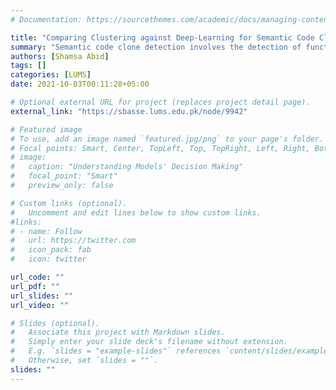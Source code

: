 ```yaml
---
# Documentation: https://sourcethemes.com/academic/docs/managing-content/

title: "Comparing Clustering against Deep-Learning for Semantic Code Clone Detection"
summary: "Semantic code clone detection involves the detection of functionally similar code fragments which may otherwise be lexically, syntactically, or structurally dissimilar. The detection of semantic code clones has applications in aspect mining and product line analysis. Semantic code clones have recently been used by a code recommendation system called FACER to model commonly co-occurring functionality across multiple software projects for recommending related code. In this paper, we compare the semantic code clone detection performance of FACER's API usage similarity-based clustering approach (FACER-CD) against a deep-learning based approach which uses a pre-trained programming language model called CodeBERT. We perform our evaluation on two datasets; a benchmark dataset of Java code clones (BigCloneBench) and another dataset consisting of Java code from Android applications. Our experiments indicate that CodeBERT outperforms FACER-CD on the BigCloneBench dataset by a 33% higher accuracy. However, FACER-CD outperforms CodeBERT by a 31% higher accuracy on the Android dataset. We find that by training CodeBERT on the Android dataset, the difference of accuracy between FACER-CD and CodeBERT is minimized, with CodeBERT outperforming FACER-CD by a 6% higher accuracy and FACER-CD outperforming CodeBERT by a 1% higher precision. Furthermore, we observe that CodeBERT requires a significantly higher amount of time than FACER-CD to give results on the same dataset. Our results can help researchers choose between deep learning-based models and clustering-based approaches for clone detection depending on their performance requirements." 
authors: [Shamsa Abid]
tags: []
categories: [LUMS]
date: 2021-10-03T00:11:28+05:00

# Optional external URL for project (replaces project detail page).
external_link: "https://sbasse.lums.edu.pk/node/9942"

# Featured image
# To use, add an image named `featured.jpg/png` to your page's folder.
# Focal points: Smart, Center, TopLeft, Top, TopRight, Left, Right, BottomLeft, Bottom, BottomRight.
# image:
#   caption: "Understanding Models' Decision Making"
#   focal_point: "Smart"
#   preview_only: false

# Custom links (optional).
#   Uncomment and edit lines below to show custom links.
#links:
# - name: Follow
#   url: https://twitter.com
#   icon_pack: fab
#   icon: twitter

url_code: ""
url_pdf: ""
url_slides: ""
url_video: ""

# Slides (optional).
#   Associate this project with Markdown slides.
#   Simply enter your slide deck's filename without extension.
#   E.g. `slides = "example-slides"` references `content/slides/example-slides.md`.
#   Otherwise, set `slides = ""`.
slides: ""
---
```

